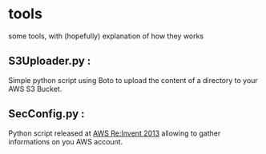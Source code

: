 # tools
some tools, with (hopefully) explanation of how they works

## S3Uploader.py :
  Simple python script using Boto to upload the content of a directory to your AWS S3 Bucket.

## SecConfig.py :
  Python script released at [AWS Re:Invent 2013](https://s3.amazonaws.com/reinvent2013-sec402/SecConfig.py) allowing to gather informations on you AWS account. 
